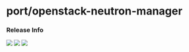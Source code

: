 # port/openstack-neutron-manager

### Release Info
[![](https://images.microbadger.com/badges/version/port/openstack-neutron-manager.svg)](http://microbadger.com/images/port/openstack-neutron-manager "Image info @ microbadger.com")
[![](https://images.microbadger.com/badges/image/port/openstack-neutron-manager.svg)](http://microbadger.com/images/port/openstack-neutron-manager "Image info @ microbadger.com")
[![](https://images.microbadger.com/badges/commit/port/openstack-neutron-manager.svg)](http://microbadger.com/images/port/openstack-neutron-manager "Image info @ microbadger.com")
